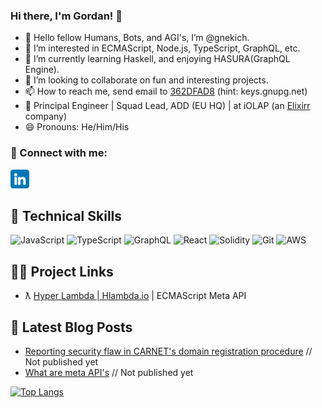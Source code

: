 ### Hi there, I'm Gordan! 👋

- 👋 Hello fellow Humans, Bots, and AGI's, I’m @gnekich.
- 👀 I’m interested in ECMAScript, Node.js, TypeScript, GraphQL, etc.
- 🌱 I’m currently learning Haskell, and enjoying HASURA(GraphQL Engine).
- 💞️ I’m looking to collaborate on fun and interesting projects.
- 📫 How to reach me, send email to [362DFAD8](assets/keys/PUBLIC-362DFAD8.pub) (hint: keys.gnupg.net)
- 🏦 Principal Engineer | Squad Lead, ADD (EU HQ) | at iOLAP (an [Elixirr](https://www.londonstockexchange.com/stock/ELIX/elixirr-international-plc/company-page) company)
- 😄 Pronouns: He/Him/His

### 🤝 Connect with me:

<a href="https://www.linkedin.com/in/gnekich/">
<img src="assets/images/linkedin.png" alt="LinkedIn"
width="30px" height="height">
</a>

## 💼 Technical Skills

![JavaScript](https://img.shields.io/badge/javascript-%23323330.svg?style=for-the-badge&logo=javascript&logoColor=%23F7DF1E) ![TypeScript](https://img.shields.io/badge/typescript-%23323330.svg?style=for-the-badge&logo=typescript&logoColor=%23007acc) ![GraphQL](https://img.shields.io/badge/graphql-%23323330.svg?style=for-the-badge&logo=graphql&logoColor=%23e535ab) ![React](https://img.shields.io/badge/react-%23323330.svg?style=for-the-badge&logo=react&logoColor=%2361DBFB) ![Solidity](https://img.shields.io/badge/Solidity-%23363636.svg?style=for-the-badge&logo=solidity&logoColor=white) ![Git](https://img.shields.io/badge/git-%23F05033.svg?style=for-the-badge&logo=git&logoColor=white) ![AWS](https://img.shields.io/badge/AWS-%23FF9900.svg?style=for-the-badge&logo=amazon-aws&logoColor=white)

## ✍🏻 Project Links

- ƛ [Hyper Lambda | Hlambda.io](https://github.com/hlambda)
  | ECMAScript Meta API

## 📝 Latest Blog Posts

- [Reporting security flaw in CARNET's domain registration procedure](https://gnekich.github.io/something-is-rotten-in-the-state-of-hr-domains) // Not published yet
- [What are meta API's](https://gnekich.github.io/what-are-meta-API-services) // Not published yet

[![Top Langs](https://github-readme-stats.vercel.app/api/top-langs/?username=gnekich&layout=compact)](https://github.com/gnekich)
